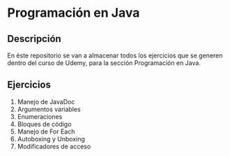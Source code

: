 # Programación en Java

## Descripción

En éste repositorio se van a almacenar todos los ejercicios que se generen dentro del curso de Udemy, para la sección Programación en Java.

## Ejercicios

1. Manejo de JavaDoc
2. Argumentos variables
3. Enumeraciones
4. Bloques de código
5. Manejo de For Each
6. Autoboxing y Unboxing
7. Modificadores de acceso
